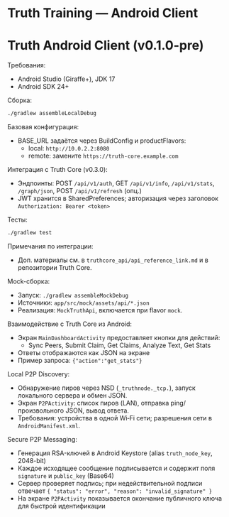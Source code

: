 # Truth Training — Android Client
Truth Android Client (v0.1.0-pre)
=================================

Требования:
- Android Studio (Giraffe+), JDK 17
- Android SDK 24+

Сборка:
```bash
./gradlew assembleLocalDebug
```

Базовая конфигурация:
- BASE_URL задаётся через BuildConfig и productFlavors:
  - local: `http://10.0.2.2:8080`
  - remote: замените `https://truth-core.example.com`

Интеграция с Truth Core (v0.3.0):
- Эндпоинты: POST `/api/v1/auth`, GET `/api/v1/info`, `/api/v1/stats`, `/graph/json`, POST `/api/v1/refresh` (опц.)
- JWT хранится в SharedPreferences; авторизация через заголовок `Authorization: Bearer <token>`

Тесты:
```bash
./gradlew test
```

Примечания по интеграции:
- Доп. материалы см. в `truthcore_api/api_reference_link.md` и в репозитории Truth Core.

Mock-сборка:
- Запуск: `./gradlew assembleMockDebug`
- Источники: `app/src/mock/assets/api/*.json`
- Реализация: `MockTruthApi`, включается при flavor `mock`.

Взаимодействие с Truth Core из Android:
- Экран `MainDashboardActivity` предоставляет кнопки для действий:
  - Sync Peers, Submit Claim, Get Claims, Analyze Text, Get Stats
- Ответы отображаются как JSON на экране
- Пример запроса: `{"action":"get_stats"}`

Local P2P Discovery:
- Обнаружение пиров через NSD (`_truthnode._tcp.`), запуск локального сервера и обмен JSON.
- Экран `P2PActivity`: список пиров (LAN), отправка ping/произвольного JSON, вывод ответа.
- Требования: устройства в одной Wi‑Fi сети; разрешения сети в `AndroidManifest.xml`.

Secure P2P Messaging:
- Генерация RSA-ключей в Android Keystore (alias `truth_node_key`, 2048-bit)
- Каждое исходящее сообщение подписывается и содержит поля `signature` и `public_key` (Base64)
- Сервер проверяет подпись; при недействительной подписи отвечает `{ "status": "error", "reason": "invalid_signature" }`
- На экране `P2PActivity` показывается окончание публичного ключа для быстрой идентификации
